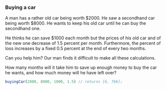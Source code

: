 ### Buying a car

A man has a rather old car being worth $2000. He saw a secondhand car being worth $8000. He wants to keep his old car until he can buy the secondhand one.

He thinks he can save $1000 each month but the prices of his old car and of the new one decrease of 1.5 percent per month. Furthermore, the percent of loss increases by a fixed 0.5 percent at the end of every two months.

Can you help him? Our man finds it difficult to make all these calculations.

How many months will it take him to save up enough money to buy the car he wants, and how much money will he have left over?

```javascript
buyingCar(2000, 8000, 1000, 1.5) // returns [6, 766];
```
